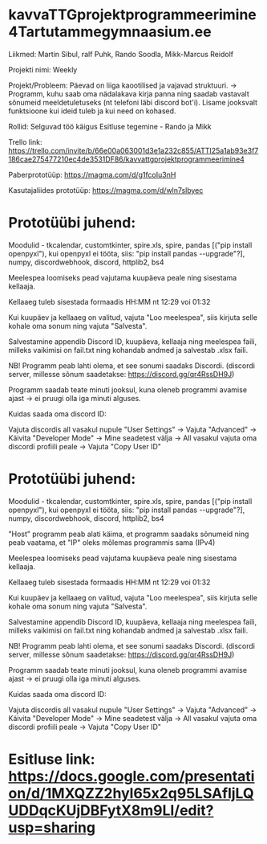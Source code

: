 # kavvaTTGprojektprogrammeerimine4Tartutammegymnaasium.ee
Liikmed: Martin Sibul, ralf Puhk, Rando Soodla, Mikk-Marcus Reidolf

Projekti nimi: Weekly

Projekt/Probleem:
Päevad on liiga kaootilised ja vajavad struktuuri. -> Programm, kuhu saab oma nädalakava kirja panna ning saadab vastavalt sõnumeid meeldetuletuseks (nt telefoni läbi discord bot'i). Lisame jooksvalt funktsioone kui ideid tuleb ja kui need on kohased.

Rollid:
Selguvad töö käigus
Esitluse tegemine - Rando ja Mikk

Trello link: https://trello.com/invite/b/66e00a063001d3e1a232c855/ATTI25a1ab93e3f7186cae275477210ec4de3531DF86/kavvattgprojektprogrammeerimine4

Paberprototüüp: https://magma.com/d/g1fcoIu3nH

Kasutajaliides prototüüp: https://magma.com/d/wln7slbyec



# Prototüübi juhend:
 Moodulid - tkcalendar, customtkinter,  spire.xls, spire, pandas [("pip install openpyxl"), kui openpyxl ei tööta, siis: "pip install pandas --upgrade"?], numpy, discordwebhook, discord, httplib2, bs4
 
 Meelespea loomiseks pead vajutama kuupäeva peale ning sisestama kellaaja.
 
 Kellaaeg tuleb sisestada formaadis HH:MM nt 12:29 voi 01:32
 
 Kui kuupäev ja kellaaeg on valitud, vajuta "Loo meelespea", siis kirjuta selle kohale oma sonum ning vajuta "Salvesta".
 
 Salvestamine appendib Discord ID, kuupäeva, kellaaja ning meelespea faili, milleks vaikimisi on fail.txt ning kohandab andmed ja salvestab .xlsx faili.
 
 NB! Programm peab lahti olema, et see sonumi saadaks Discordi. (discordi server, millesse sõnum saadetakse: https://discord.gg/qr4RssDH9J)
 
 Programm saadab teate minuti jooksul, kuna oleneb programmi avamise ajast -> ei pruugi olla iga minuti alguses.
 
 Kuidas saada oma discord ID: 
 
 Vajuta discordis all vasakul nupule "User Settings" -> Vajuta "Advanced" -> Käivita "Developer Mode" -> Mine seadetest välja -> All vasakul vajuta oma discordi profiili peale -> Vajuta "Copy User ID"
 
 # Prototüübi juhend:
 Moodulid - tkcalendar, customtkinter,  spire.xls, spire, pandas [("pip install openpyxl"), kui openpyxl ei tööta, siis: "pip install pandas --upgrade"?], numpy, discordwebhook, discord, httplib2, bs4

 "Host" programm peab alati käima, et programm saadaks sõnumeid ning peab vaatama, et "IP" oleks mõlemas programmis sama (IPv4)
 
 Meelespea loomiseks pead vajutama kuupäeva peale ning sisestama kellaaja.
 
 Kellaaeg tuleb sisestada formaadis HH:MM nt 12:29 voi 01:32
 
 Kui kuupäev ja kellaaeg on valitud, vajuta "Loo meelespea", siis kirjuta selle kohale oma sonum ning vajuta "Salvesta".
 
 Salvestamine appendib Discord ID, kuupäeva, kellaaja ning meelespea faili, milleks vaikimisi on fail.txt ning kohandab andmed ja salvestab .xlsx faili.
 
 NB! Programm peab lahti olema, et see sonumi saadaks Discordi. (discordi server, millesse sõnum saadetakse: https://discord.gg/qr4RssDH9J)
 
 Programm saadab teate minuti jooksul, kuna oleneb programmi avamise ajast -> ei pruugi olla iga minuti alguses.
 
 Kuidas saada oma discord ID: 
 
 Vajuta discordis all vasakul nupule "User Settings" -> Vajuta "Advanced" -> Käivita "Developer Mode" -> Mine seadetest välja -> All vasakul vajuta oma discordi profiili peale -> Vajuta "Copy User ID"


# Esitluse link: https://docs.google.com/presentation/d/1MXQZZ2hyl65x2q95LSAfljLQUDDqcKUjDBFytX8m9LI/edit?usp=sharing
